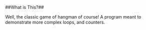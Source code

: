 ##What is This?##

Well, the classic game of hangman of course! A program meant to demonstrate more complex loops, and counters. 

